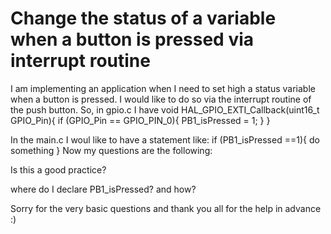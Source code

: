 
# Change the status of a variable when a button is pressed via interrupt routine

I am implementing an application when I need to set high a status variable when a button is pressed. I would like to do so via the interrupt routine of the push button. So, in gpio.c I have
void HAL_GPIO_EXTI_Callback(uint16_t GPIO_Pin){
    if (GPIO_Pin == GPIO_PIN_0){
    PB1_isPressed = 1;
    }
}

In the main.c I woul like to have a statement like:
if (PB1_isPressed ==1){
do something
}
Now my questions are the following:

Is this a good practice?

where do I declare PB1_isPressed? and how?


Sorry for the very basic questions and thank you all for the help in advance :)

        